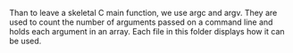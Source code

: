 Than to leave a skeletal C main function, we use argc and argv. They are used to count the number of arguments passed on a command line and holds each argument in an array. Each file in this folder displays how it can be used.
